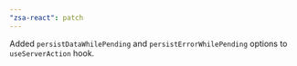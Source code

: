 ```yaml
---
"zsa-react": patch
---
```


Added `persistDataWhilePending` and `persistErrorWhilePending` options to `useServerAction` hook.
